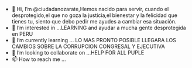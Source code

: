 - 👋 Hi, I’m @ciudadanozarate,Hemos nacido para servir, cuando el desprotegido,el que no goza la justicia,el bienestar y la felicidad que tienes tu, siento que debo pedir me ayudes a cambiar esa situación.
- 👀 I’m interested in ...LEARNING and ayudar a mucha gente desprotegida en PERU                
- 🌱 I’m currently learning ... LO MAS PRONTO POSIBLE LLEGARA LOS CAMBIOS SOBRE LA CORRUPCION CONGRESAL Y EJECUTIVA
- 💞️ I’m looking to collaborate on ...HELP FOR ALL PUPLE
- 📫 How to reach me ...

<!---
ciudadanozarate/ciudadanozarate is a ✨ special ✨ repository because its `README.md` (this file) appears on your GitHub profile.
You can click the Preview link to take a look at your changes.
--->

